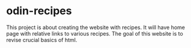 # odin-recipes
This project is about creating the website with recipes. It will have home page with relative links to various recipes.
The goal of this website is to revise crucial basics of html.